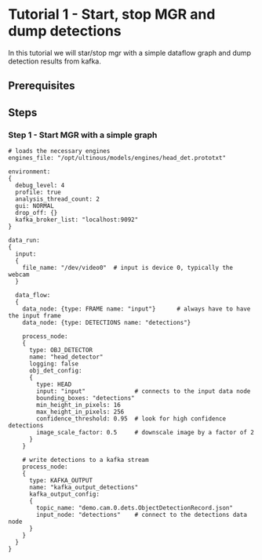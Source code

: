 # Tutorial 1 - Start, stop MGR and dump detections

In this tutorial we will star/stop mgr with a simple dataflow graph and dump detection results from kafka.

## Prerequisites


## Steps

### Step 1 - Start MGR with a simple graph


```
# loads the necessary engines
engines_file: "/opt/ultinous/models/engines/head_det.prototxt"

environment:
{
  debug_level: 4
  profile: true
  analysis_thread_count: 2
  gui: NORMAL
  drop_off: {}
  kafka_broker_list: "localhost:9092"
}

data_run:
{
  input:
  {
    file_name: "/dev/video0"  # input is device 0, typically the webcam
  }

  data_flow:
  {
    data_node: {type: FRAME name: "input"}      # always have to have the input frame
    data_node: {type: DETECTIONS name: "detections"}

    process_node:
    {
      type: OBJ_DETECTOR
      name: "head_detector"
      logging: false
      obj_det_config:
      {
        type: HEAD
        input: "input"              # connects to the input data node
        bounding_boxes: "detections"
        min_height_in_pixels: 16
        max_height_in_pixels: 256
        confidence_threshold: 0.95  # look for high confidence detections
        image_scale_factor: 0.5     # downscale image by a factor of 2
      }
    }

    # write detections to a kafka stream
    process_node:
    {
      type: KAFKA_OUTPUT
      name: "kafka_output_detections"
      kafka_output_config:
      {
        topic_name: "demo.cam.0.dets.ObjectDetectionRecord.json"
        input_node: "detections"    # connect to the detections data node
      }
    }
  }
}
```
